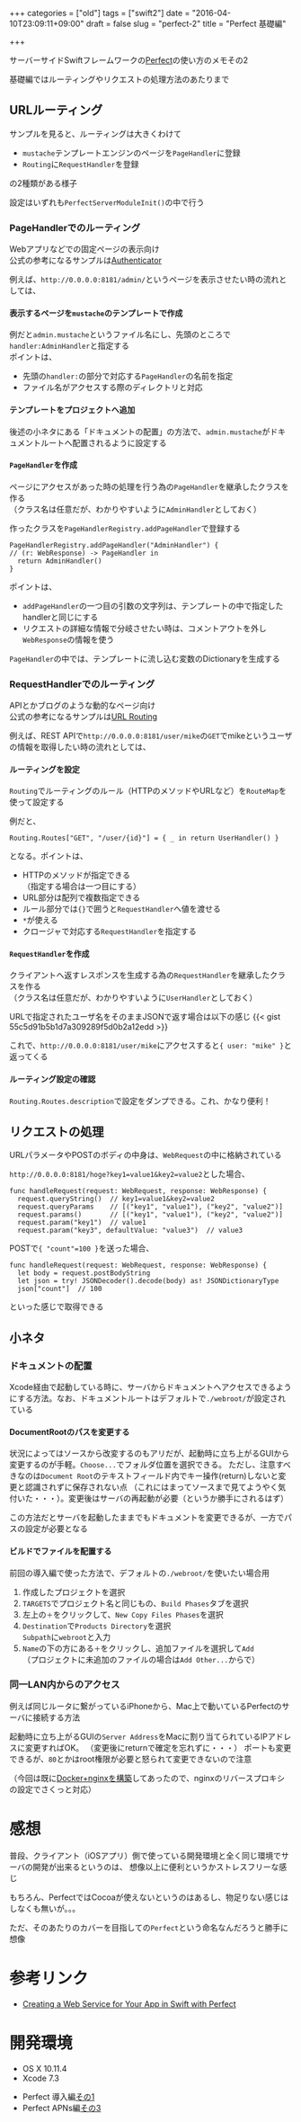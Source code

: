 +++
categories = ["old"]
tags = ["swift2"]
date = "2016-04-10T23:09:11+09:00"
draft = false
slug = "perfect-2"
title = "Perfect 基礎編"

+++

サーバーサイドSwiftフレームワークの[Perfect](https://perfect.org/)の使い方のメモその2

基礎編ではルーティングやリクエストの処理方法のあたりまで

<!--more-->
## URLルーティング
サンプルを見ると、ルーティングは大きくわけて

- `mustache`テンプレートエンジンのページを`PageHandler`に登録
- `Routing`に`RequestHandler`を登録

の2種類がある様子

設定はいずれも`PerfectServerModuleInit()`の中で行う

### PageHandlerでのルーティング
Webアプリなどでの固定ページの表示向け  
公式の参考になるサンプルは[Authenticator](https://github.com/PerfectlySoft/PerfectExamples/blob/master/Sources/Authenticator/#authenticator)

例えば、`http://0.0.0.0:8181/admin/`というページを表示させたい時の流れとしては、

#### 表示するページを`mustache`のテンプレートで作成  
例だと`admin.mustache`というファイル名にし、先頭のところで`handler:AdminHandler`と指定する  
ポイントは、

- 先頭の`handler:`の部分で対応する`PageHandler`の名前を指定
- ファイル名がアクセスする際のディレクトリと対応

#### テンプレートをプロジェクトへ追加
後述の小ネタにある「ドキュメントの配置」の方法で、`admin.mustache`がドキュメントルートへ配置されるように設定する

#### `PageHandler`を作成
ページにアクセスがあった時の処理を行う為の`PageHandler`を継承したクラスを作る  
（クラス名は任意だが、わかりやすいように`AdminHandler`としておく）

作ったクラスを`PageHandlerRegistry.addPageHandler`で登録する
```
PageHandlerRegistry.addPageHandler("AdminHandler") {
// (r: WebResponse) -> PageHandler in
  return AdminHandler()
}
```
ポイントは、

- `addPageHandler`の一つ目の引数の文字列は、テンプレートの中で指定したhandlerと同じにする
- リクエストの詳細な情報で分岐させたい時は、コメントアウトを外し`WebResponse`の情報を使う

`PageHandler`の中では、テンプレートに流し込む変数のDictionaryを生成する


### RequestHandlerでのルーティング
APIとかブログのような動的なページ向け  
公式の参考になるサンプルは[URL Routing](https://github.com/PerfectlySoft/PerfectExamples/blob/master/Sources/URL%20Routing/#url-routing)

例えば、REST APIで`http://0.0.0.0:8181/user/mike`の`GET`でmikeというユーザの情報を取得したい時の流れとしては、

#### ルーティングを設定
`Routing`でルーティングのルール（HTTPのメソッドやURLなど）を`RouteMap`を使って設定する

例だと、
```
Routing.Routes["GET", "/user/{id}"] = { _ in return UserHandler() }
```
となる。ポイントは、

- HTTPのメソッドが指定できる  
（指定する場合は一つ目にする）
- URL部分は配列で複数指定できる
- ルール部分では`{}`で囲うと`RequestHandler`へ値を渡せる
- `*`が使える
- クロージャで対応する`RequestHandler`を指定する

#### `RequestHandler`を作成
クライアントへ返すレスポンスを生成する為の`RequestHandler`を継承したクラスを作る  
（クラス名は任意だが、わかりやすいように`UserHandler`としておく）

URLで指定されたユーザ名をそのままJSONで返す場合は以下の感じ
{{< gist 55c5d91b5b1d7a309289f5d0b2a12edd >}}


これで、`http://0.0.0.0:8181/user/mike`にアクセスすると`{ user: "mike" }`と返ってくる

#### ルーティング設定の確認
`Routing.Routes.description`で設定をダンプできる。これ、かなり便利！

## リクエストの処理
URLパラメータやPOSTのボディの中身は、`WebRequest`の中に格納されている

`http://0.0.0.0:8181/hoge?key1=value1&key2=value2`とした場合、
```
func handleRequest(request: WebRequest, response: WebResponse) {
  request.queryString()  // key1=value1&key2=value2
  request.queryParams    // [("key1", "value1"), ("key2", "value2")]
  request.params()       // [("key1", "value1"), ("key2", "value2")]
  request.param("key1")  // value1
  request.param("key3", defaultValue: "value3")  // value3
```

POSTで`{ "count"=100 }`を送った場合、
```
func handleRequest(request: WebRequest, response: WebResponse) {
  let body = request.postBodyString
  let json = try! JSONDecoder().decode(body) as! JSONDictionaryType
  json["count"]  // 100
```
といった感じで取得できる

## 小ネタ
### ドキュメントの配置
Xcode経由で起動している時に、サーバからドキュメントへアクセスできるようにする方法。なお、ドキュメントルートはデフォルトで`./webroot/`が設定されている

#### DocumentRootのパスを変更する
状況によってはソースから改変するのもアリだが、起動時に立ち上がるGUIから変更するのが手軽。`Choose...`でフォルダ位置を選択できる。
ただし、注意すべきなのは`Document Root`のテキストフィールド内でキー操作(return)しないと変更と認識されずに保存されない点
（これにはまってソースまで見てようやく気付いた・・・）。変更後はサーバの再起動が必要（というか勝手にされるはず）

この方法だとサーバを起動したままでもドキュメントを変更できるが、一方でパスの設定が必要となる

#### ビルドでファイルを配置する
前回の導入編で使った方法で、デフォルトの`./webroot/`を使いたい場合用

1. 作成したプロジェクトを選択
1. `TARGETS`でプロジェクト名と同じもの、`Build Phases`タブを選択
1. 左上の`＋`をクリックして、`New Copy Files Phases`を選択
1. `Destination`で`Products Directory`を選択  
`Subpath`に`webroot`と入力
1. `Name`の下の方にある`＋`をクリックし、追加ファイルを選択して`Add`  
（プロジェクトに未追加のファイルの場合は`Add Other...`からで）

### 同一LAN内からのアクセス
例えば同じルータに繋がっているiPhoneから、Mac上で動いているPerfectのサーバに接続する方法

起動時に立ち上がるGUIの`Server Address`をMacに割り当てられているIPアドレスに変更すればOK。
（変更後にreturnで確定を忘れずに・・・）
ポートも変更できるが、`80`とかはroot権限が必要と怒られて変更できないので注意

（今回は既に[Docker+nginxを構築](../docker/)してあったので、nginxのリバースプロキシの設定でさくっと対応）


# 感想
普段、クライアント（iOSアプリ）側で使っている開発環境と全く同じ環境でサーバの開発が出来るというのは、
想像以上に便利というかストレスフリーな感じ

もちろん、PerfectではCocoaが使えないというのはあるし、物足りない感じはしなくも無いが。。。

ただ、そのあたりのカバーを目指しての`Perfect`という命名なんだろうと勝手に想像

# 参考リンク
- [Creating a Web Service for Your App in Swift with Perfect](http://www.chrismanahan.com/creating-a-web-service-swift-perfect)

# 開発環境
+ OS X 10.11.4
+ Xcode 7.3

- Perfect 導入編[その1](../perfect-1/)
- Perfect APNs編[その3](../perfect-push/)
